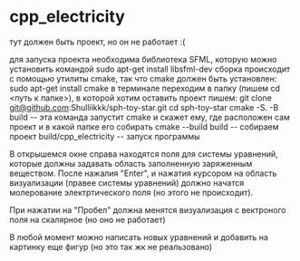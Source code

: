 # cpp_electricity
тут должен быть проект, но он не работает :( 

для запуска проекта необходима библиотека SFML, которую можно установить командой sudo apt-get install libsfml-dev
сборка происходит с помощью утилиты cmake, так что cmake должен быть установлен: sudo apt-get install cmake
в терминале переходим в папку (пишем cd <путь к папке>), в которой хотим оставить проект
пишем: git clone git@github.com:Shulliikkk/sph-toy-star.git
cd sph-toy-star
cmake -S. -B build -- эта команда запустит cmake и скажет ему, где расположен сам проект и в какой папке его собирать
cmake --build build -- собираем проект
build/cpp_electricity -- запуск программы

В открышемся окне справа находятся поля для системы уравнений, которые должны задавать область заполненную заряженным веществом. После нажалия "Enter", и нажатия курсором на область визуализации (правее системы уравнений) должно начатся молерование электртического поля (но этого не происходит).

При нажатии на "Пробел" должна менятся визуализация с вектроного поля на скалярное (но оно не работает)

В любой момент можно написать новых уравнений и  добавить на картинку еще фигур (но это так жк не реальзовано)
